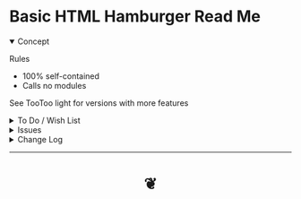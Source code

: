 # Basic HTML Hamburger Read Me


<details open >
<summary>Concept</summary>

Rules

* 100% self-contained
* Calls no modules


See TooToo light for versions with more features


</details>


<details>
<summary>To Do / Wish List</summary>


</details>


<details>
<summary>Issues</summary>


</details>


<details>
<summary>Change Log</summary>

### 2019-09-30 ~ Theo

* First commit

</details>

***

# <center title="hello!" ><a href=javascript:window.scrollTo(0,0); style=text-decoration:none; > ❦ </a></center>
